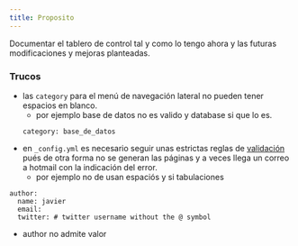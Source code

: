 ```yaml
---
title: Proposito
---
```


Documentar el tablero de control tal y como lo tengo ahora y las futuras modificaciones y mejoras planteadas.

### Trucos
* las `category` para el menú de navegación lateral no pueden tener espacios en blanco.
  * por ejemplo base de datos no es valido y database si que lo es.
  ```
  category: base_de_datos
  ```
* en `_config.yml` es necesario seguir unas estrictas reglas de [validación](https://help.github.com/articles/page-build-failed-config-file-error/) pués de otra forma no se generan las páginas y a veces llega un correo a hotmail con la indicación del error.
  * por ejemplo no de usan espaciós y si tabulaciones
```
author:  
  name: javier  
  email:  
  twitter: # twitter username without the @ symbol  
```
  * author no admite valor 

